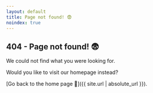 ```yaml
---
layout: default
title: Page not found! 😨
noindex: true
---
```


## 404 - Page not found!  😨

We could not find what you were looking for.

Would you like to visit our homepage instead?

[Go back to the home page 🏡]({{ site.url | absolute_url }}).
